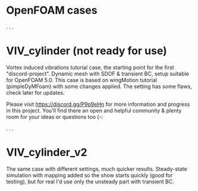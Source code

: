 # OpenFOAM cases

.
.
.

# VIV_cylinder (not ready for use)

Vortex induced vibrations tutorial case, the starting point for the first "discord-project". Dynamic mesh with SDOF & transient BC, setup suitable for OpenFOAM 5.0. This case is based on wingMotion tutorial (pimpleDyMFoam) with some changes applied. The setting has some flaws, check later for updates.

Please visit https://discord.gg/P9p9eHn for more information and progress in this project. You'll find there an open and helpful community & plenty room for your ideas or questions too (-:

.
.
.

# VIV_cylinder_v2

The same case with different settings, much quicker results. Steady-state simulation with mapping added so the show starts quickly (good for testing), but for real I'd use only the unsteady part with transient BC. 
